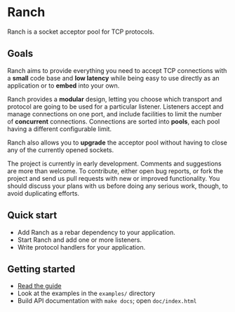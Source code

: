 Ranch
=====

Ranch is a socket acceptor pool for TCP protocols.

Goals
-----

Ranch aims to provide everything you need to accept TCP connections with
a **small** code base and **low latency** while being easy to use directly
as an application or to **embed** into your own.

Ranch provides a **modular** design, letting you choose which transport
and protocol are going to be used for a particular listener. Listeners
accept and manage connections on one port, and include facilities to
limit the number of **concurrent** connections. Connections are sorted
into **pools**, each pool having a different configurable limit.

Ranch also allows you to **upgrade** the acceptor pool without having
to close any of the currently opened sockets.

The project is currently in early development. Comments and suggestions are
more than welcome. To contribute, either open bug reports, or fork the project
and send us pull requests with new or improved functionality. You should
discuss your plans with us before doing any serious work, though, to avoid
duplicating efforts.

Quick start
-----------

* Add Ranch as a rebar dependency to your application.
* Start Ranch and add one or more listeners.
* Write protocol handlers for your application.

Getting started
---------------

* [Read the guide](https://github.com/extend/ranch/blob/master/guide/toc.md)
* Look at the examples in the ```examples/``` directory
* Build API documentation with ```make docs```; open ```doc/index.html```
